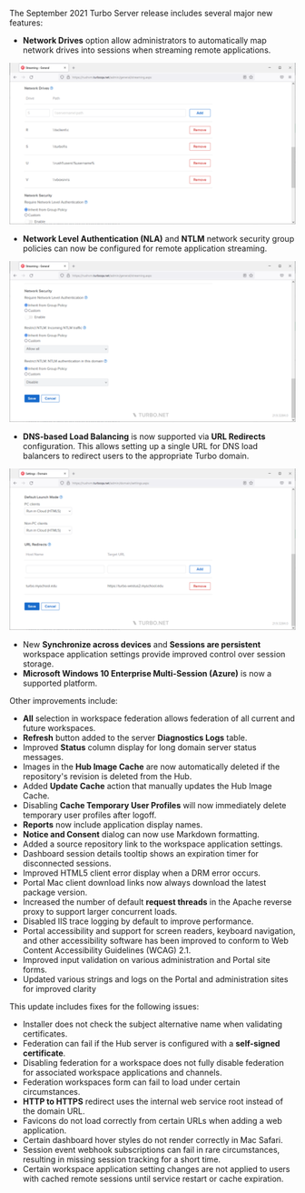 The September 2021 Turbo Server release includes several major new features:

- **Network Drives** option allow administrators to automatically map network drives into sessions when streaming remote applications.

![Network Drives](../../../images/network-drives.png)
- **Network Level Authentication (NLA)** and **NTLM** network security group policies can now be configured for remote application streaming.

![Network Security](../../../images/network-security.png)

- **DNS-based Load Balancing** is now supported via **URL Redirects** configuration. This allows setting up a single URL for DNS load balancers to redirect users to the appropriate Turbo domain.

![URL Redirects](../../../images/url-redirects.png)
- New **Synchronize across devices** and **Sessions are persistent** workspace application settings provide improved control over session storage.
- **Microsoft Windows 10 Enterprise Multi-Session (Azure)** is now a supported platform.

Other improvements include:

- **All** selection in workspace federation allows federation of all current and future workspaces.
- **Refresh** button added to the server **Diagnostics Logs** table.
- Improved **Status** column display for long domain server status messages.
- Images in the **Hub Image Cache** are now automatically deleted if the repository's revision is deleted from the Hub.
- Added **Update Cache** action that manually updates the Hub Image Cache.
- Disabling **Cache Temporary User Profiles** will now immediately delete temporary user profiles after logoff.
- **Reports** now include application display names.
- **Notice and Consent** dialog can now use Markdown formatting.
- Added a source repository link to the workspace application settings.
- Dashboard session details tooltip shows an expiration timer for disconnected sessions.
- Improved HTML5 client error display when a DRM error occurs.
- Portal Mac client download links now always download the latest package version.
- Increased the number of default **request threads** in the Apache reverse proxy to support larger concurrent loads.
- Disabled IIS trace logging by default to improve performance.
- Portal accessibility and support for screen readers, keyboard navigation, and other accessibility software has been improved to conform to Web Content Accessibility Guidelines (WCAG) 2.1.
- Improved input validation on various administration and Portal site forms.
- Updated various strings and logs on the Portal and administration sites for improved clarity

This update includes fixes for the following issues:

- Installer does not check the subject alternative name when validating certificates.
- Federation can fail if the Hub server is configured with a **self-signed certificate**.
- Disabling federation for a workspace does not fully disable federation for associated workspace applications and channels.
- Federation workspaces form can fail to load under certain circumstances.
- **HTTP to HTTPS** redirect uses the internal web service root instead of the domain URL.
- Favicons do not load correctly from certain URLs when adding a web application.
- Certain dashboard hover styles do not render correctly in Mac Safari.
- Session event webhook subscriptions can fail in rare circumstances, resulting in missing session tracking for a short time.
- Certain workspace application setting changes are not applied to users with cached remote sessions until service restart or cache expiration.



